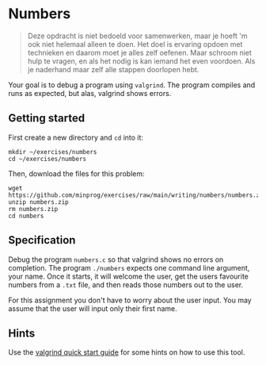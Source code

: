 # Numbers

> Deze opdracht is niet bedoeld voor samenwerken, maar je hoeft 'm ook niet helemaal alleen te doen. Het doel is ervaring opdoen met technieken en daarom moet je alles zelf oefenen. Maar schroom niet hulp te vragen, en als het nodig is kan iemand het even voordoen. Als je naderhand maar zelf alle stappen doorlopen hebt.

Your goal is to debug a program using `valgrind`. The program compiles and runs as expected, but alas, valgrind shows errors.

## Getting started

First create a new directory and `cd` into it:

    mkdir ~/exercises/numbers
    cd ~/exercises/numbers

Then, download the files for this problem:

    wget https://github.com/minprog/exercises/raw/main/writing/numbers/numbers.zip
    unzip numbers.zip
    rm numbers.zip
    cd numbers

## Specification

Debug the program `numbers.c` so that valgrind shows no errors on completion. The program `./numbers` expects one command line argument, your name. Once it starts, it will welcome the user, get the users favourite numbers from a `.txt` file, and then reads those numbers out to the user.

For this assignment you don't have to worry about the user input. You may assume that the user will input only their first name.

## Hints

Use the [valgrind quick start guide](http://valgrind.org/docs/manual/quick-start.html) for some hints on how to use this tool.

